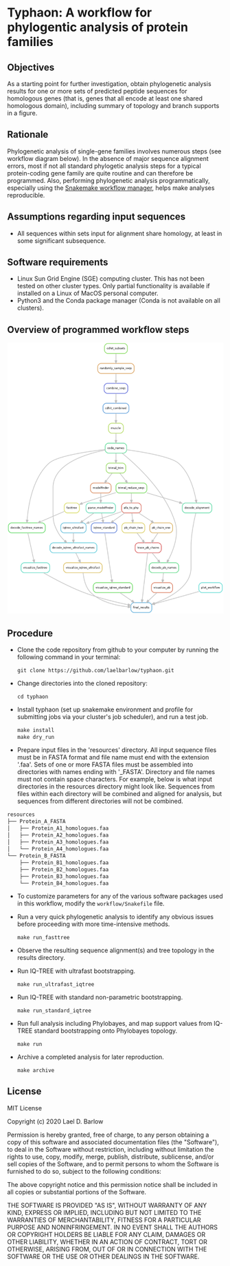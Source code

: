 
# Typhaon: A workflow for phylogentic analysis of protein families


## Objectives

As a starting point for further investigation, obtain phylogenetic analysis
results for one or more sets of predicted peptide sequences for homologous
genes (that is, genes that all encode at least one shared homologous domain),
including summary of topology and branch supports in a figure.


## Rationale

Phylogenetic analysis of single-gene families involves numerous steps (see
workflow diagram below). In the absence of major sequence alignment errors,
most if not all standard phylogetic analysis steps for a typical protein-coding
gene family are quite routine and can therefore be programmed.  Also,
performing phylogenetic analysis programmatically, especially using the
[Snakemake workflow manager](https://snakemake.readthedocs.io/en/stable/),
helps make analyses reproducible.


## Assumptions regarding input sequences

- All sequences within sets input for alignment share homology, at least in
  some significant subsequence. 


## Software requirements

- Linux Sun Grid Engine (SGE) computing cluster. This has not been tested on
  other cluster types. Only partial functionality is available if installed on
  a Linux of MacOS personal computer. 
- Python3 and the Conda package manager (Conda is not available on all
  clusters).


## Overview of programmed workflow steps

<p align="center">
<img src="images/workflow_diagram.png" width="800">
</p>


## Procedure 

- Clone the code repository from github to your computer by running the
  following command in your terminal:
  ```
  git clone https://github.com/laelbarlow/typhaon.git
  ```

- Change directories into the cloned repository:
  ```
  cd typhaon
  ```

- Install typhaon (set up snakemake environment and profile for submitting jobs
  via your cluster's job scheduler), and run a test job.
  ```
  make install
  make dry_run
  ```

- Prepare input files in the 'resources' directory. All input sequence files
  must be in FASTA format and file name must end with the extension '.faa'.
  Sets of one or more FASTA files must be assembled into directories with names
  ending with '_FASTA'. Directory and file names must not contain space
  characters. For example, below is what input directories in the resources
  directory might look like. Sequences from files within each directory will be
  combined and aligned for analysis, but sequences from different directories
  will not be combined.
```
resources
├── Protein_A_FASTA
│   ├── Protein_A1_homologues.faa
│   ├── Protein_A2_homologues.faa
│   ├── Protein_A3_homologues.faa
│   └── Protein_A4_homologues.faa
└── Protein_B_FASTA
    ├── Protein_B1_homologues.faa
    ├── Protein_B2_homologues.faa
    ├── Protein_B3_homologues.faa
    └── Protein_B4_homologues.faa
```

- To customize parameters for any of the various software packages used in this
  workflow, modify the `workflow/Snakefile` file.

- Run a very quick phylogenetic analysis to identify any obvious issues before
  proceeding with more time-intensive methods.
  ```
  make run_fasttree
  ```

- Observe the resulting sequence alignment(s) and tree topology in the results
  directory.

- Run IQ-TREE with ultrafast bootstrapping.
  ```
  make run_ultrafast_iqtree
  ```

- Run IQ-TREE with standard non-parametric bootstrapping.
  ```
  make run_standard_iqtree
  ```

- Run full analysis including Phylobayes, and map support values from IQ-TREE
  standard bootstrapping onto Phylobayes topology.
  ```
  make run
  ```

- Archive a completed analysis for later reproduction.
  ```
  make archive
  ```


## License

MIT License

Copyright (c) 2020 Lael D. Barlow

Permission is hereby granted, free of charge, to any person obtaining a copy
of this software and associated documentation files (the "Software"), to deal
in the Software without restriction, including without limitation the rights
to use, copy, modify, merge, publish, distribute, sublicense, and/or sell
copies of the Software, and to permit persons to whom the Software is
furnished to do so, subject to the following conditions:

The above copyright notice and this permission notice shall be included in all
copies or substantial portions of the Software.

THE SOFTWARE IS PROVIDED "AS IS", WITHOUT WARRANTY OF ANY KIND, EXPRESS OR
IMPLIED, INCLUDING BUT NOT LIMITED TO THE WARRANTIES OF MERCHANTABILITY,
FITNESS FOR A PARTICULAR PURPOSE AND NONINFRINGEMENT. IN NO EVENT SHALL THE
AUTHORS OR COPYRIGHT HOLDERS BE LIABLE FOR ANY CLAIM, DAMAGES OR OTHER
LIABILITY, WHETHER IN AN ACTION OF CONTRACT, TORT OR OTHERWISE, ARISING FROM,
OUT OF OR IN CONNECTION WITH THE SOFTWARE OR THE USE OR OTHER DEALINGS IN THE
SOFTWARE.







